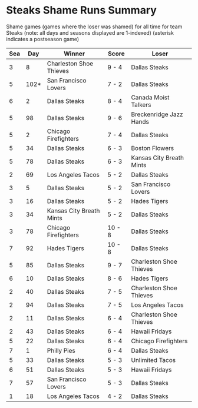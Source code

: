 # Steaks Shame Runs Summary



Shame games (games where the loser was shamed) for all time for team Steaks (note: all days and seasons displayed are 1-indexed) (asterisk indicates a postseason game)


| Sea | Day | Winner | Score | Loser | 
| ------ |------ |------ |------ |------ |
| 3 | 8 | Charleston Shoe Thieves | 9 - 4 | Dallas Steaks | 
| 5 | 102* | San Francisco Lovers | 7 - 2 | Dallas Steaks | 
| 6 | 2 | Dallas Steaks | 8 - 4 | Canada Moist Talkers | 
| 5 | 98 | Dallas Steaks | 9 - 6 | Breckenridge Jazz Hands | 
| 5 | 2 | Chicago Firefighters | 7 - 4 | Dallas Steaks | 
| 5 | 34 | Dallas Steaks | 6 - 3 | Boston Flowers | 
| 5 | 78 | Dallas Steaks | 6 - 3 | Kansas City Breath Mints | 
| 2 | 69 | Los Angeles Tacos | 5 - 2 | Dallas Steaks | 
| 3 | 5 | Dallas Steaks | 5 - 2 | San Francisco Lovers | 
| 3 | 16 | Dallas Steaks | 5 - 2 | Hades Tigers | 
| 3 | 34 | Kansas City Breath Mints | 5 - 2 | Dallas Steaks | 
| 3 | 78 | Chicago Firefighters | 10 - 8 | Dallas Steaks | 
| 7 | 92 | Hades Tigers | 10 - 8 | Dallas Steaks | 
| 5 | 85 | Dallas Steaks | 9 - 7 | Charleston Shoe Thieves | 
| 6 | 10 | Dallas Steaks | 8 - 6 | Hades Tigers | 
| 2 | 40 | Dallas Steaks | 7 - 5 | Charleston Shoe Thieves | 
| 2 | 94 | Dallas Steaks | 7 - 5 | Los Angeles Tacos | 
| 2 | 11 | Dallas Steaks | 6 - 4 | Charleston Shoe Thieves | 
| 2 | 43 | Dallas Steaks | 6 - 4 | Hawaii Fridays | 
| 5 | 22 | Dallas Steaks | 6 - 4 | Chicago Firefighters | 
| 7 | 1 | Philly Pies | 6 - 4 | Dallas Steaks | 
| 5 | 33 | Dallas Steaks | 5 - 3 | Unlimited Tacos | 
| 6 | 51 | Dallas Steaks | 5 - 3 | Hawaii Fridays | 
| 7 | 57 | San Francisco Lovers | 5 - 3 | Dallas Steaks | 
| 1 | 18 | Los Angeles Tacos | 4 - 2 | Dallas Steaks | 


